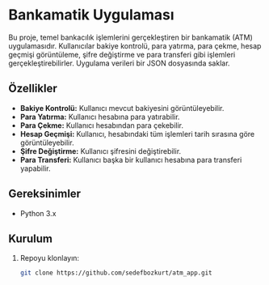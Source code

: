 # Bankamatik Uygulaması

Bu proje, temel bankacılık işlemlerini gerçekleştiren bir bankamatik (ATM) uygulamasıdır. Kullanıcılar bakiye kontrolü, para yatırma, para çekme, hesap geçmişi görüntüleme, şifre değiştirme ve para transferi gibi işlemleri gerçekleştirebilirler. Uygulama verileri bir JSON dosyasında saklar.

## Özellikler

- **Bakiye Kontrolü:** Kullanıcı mevcut bakiyesini görüntüleyebilir.
- **Para Yatırma:** Kullanıcı hesabına para yatırabilir.
- **Para Çekme:** Kullanıcı hesabından para çekebilir.
- **Hesap Geçmişi:** Kullanıcı, hesabındaki tüm işlemleri tarih sırasına göre görüntüleyebilir.
- **Şifre Değiştirme:** Kullanıcı şifresini değiştirebilir.
- **Para Transferi:** Kullanıcı başka bir kullanıcı hesabına para transferi yapabilir.

## Gereksinimler

- Python 3.x

## Kurulum

1. Repoyu klonlayın:

   ```sh
   git clone https://github.com/sedefbozkurt/atm_app.git
